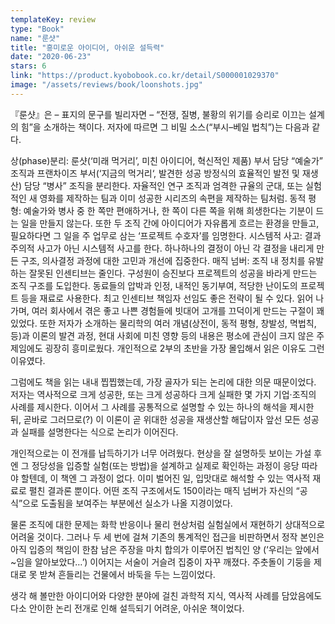```yaml
---
templateKey: review
type: "Book"
name: "룬샷"
title: "흥미로운 아이디어, 아쉬운 설득력"
date: "2020-06-23"
stars: 6
link: "https://product.kyobobook.co.kr/detail/S000001029370"
image: "/assets/reviews/book/loonshots.jpg"
---
```

『룬샷』은 – 표지의 문구를 빌리자면 – “전쟁, 질병, 불황의 위기를 승리로 이끄는 설계의 힘”을 소개하는 책이다. 저자에 따르면 그 비밀 소스(“부시–베일 법칙”)는 다음과 같다.

상(phase)분리: 룬샷(‘미래 먹거리’, 미친 아이디어, 혁신적인 제품) 부서 담당 “예술가” 조직과 프랜차이즈 부서(‘지금의 먹거리‘, 발견한 성공 방정식의 효율적인 발전 및 재생산) 담당 “병사” 조직을 분리한다. 자율적인 연구 조직과 엄격한 규율의 군대, 또는 실험적인 새 영화를 제작하는 팀과 이미 성공한 시리즈의 속편을 제작하는 팀처럼.
동적 평형: 예술가와 병사 중 한 쪽만 편애하거나, 한 쪽이 다른 쪽을 위해 희생한다는 기분이 드는 일을 만들지 않는다. 또한 두 조직 간에 아이디어가 자유롭게 흐르는 환경을 만들고, 필요하다면 그 일을 주 업무로 삼는 ‘프로젝트 수호자’를 임명한다.
시스템적 사고: 결과주의적 사고가 아닌 시스템적 사고를 한다. 하나하나의 결정이 아닌 각 결정을 내리게 만든 구조, 의사결정 과정에 대한 고민과 개선에 집중한다.
매직 넘버: 조직 내 정치를 유발하는 잘못된 인센티브는 줄인다. 구성원이 승진보다 프로젝트의 성공을 바라게 만드는 조직 구조를 도입한다. 동료들의 압박과 인정, 내적인 동기부여, 적당한 난이도의 프로젝트 등을 재료로 사용한다. 최고 인센티브 책임자 선임도 좋은 전략이 될 수 있다.
읽어 나가며, 여러 회사에서 겪은 좋고 나쁜 경험들에 빗대어 고개를 끄덕이게 만드는 구절이 꽤 있었다. 또한 저자가 소개하는 물리학의 여러 개념(상전이, 동적 평형, 창발성, 멱법칙, 등)과 이론의 발견 과정, 현대 사회에 미친 영향 등의 내용은 평소에 관심이 크지 않은 주제임에도 굉장히 흥미로웠다. 개인적으로 2부의 초반을 가장 몰입해서 읽은 이유도 그런 이유였다.

그럼에도 책을 읽는 내내 찝찝했는데, 가장 골자가 되는 논리에 대한 의문 때문이었다. 저자는 역사적으로 크게 성공한, 또는 크게 성공하다 크게 실패한 몇 가지 기업·조직의 사례를 제시한다. 이어서 그 사례를 공통적으로 설명할 수 있는 하나의 해석을 제시한 뒤, 곧바로 그러므로(?) 이 이론이 곧 위대한 성공을 재생산할 해답이자 앞선 모든 성공과 실패를 설명한다는 식으로 논리가 이어진다.

개인적으로는 이 전개를 납득하기가 너무 어려웠다. 현상을 잘 설명하듯 보이는 가설 후엔 그 정당성을 입증할 실험(또는 방법)을 설계하고 실제로 확인하는 과정이 응당 따라야 할텐데, 이 책엔 그 과정이 없다. 이미 벌어진 일, 입맛대로 해석할 수 있는 역사적 재료로 펼친 결과론 뿐이다. 어떤 조직 구조에서도 150이라는 매직 넘버가 자신의 “공식”으로 도출됨을 보여주는 부분에선 실소가 나올 지경이었다.

물론 조직에 대한 문제는 화학 반응이나 물리 현상처럼 실험실에서 재현하기 상대적으로 어려울 것이다. 그러나 두 세 번에 걸쳐 기존의 통계적인 접근을 비판하면서 정작 본인은 아직 입증의 책임이 한참 남은 주장을 마치 합의가 이루어진 법칙인 양 (‘우리는 앞에서 ~임을 알아보았다…’) 이어지는 서술이 거슬려 집중이 자꾸 깨졌다. 주춧돌이 기둥을 제대로 못 받쳐 흔들리는 건물에서 바둑을 두는 느낌이었다.

생각 해 볼만한 아이디어와 다양한 분야에 걸친 과학적 지식, 역사적 사례를 담았음에도 다소 안이한 논리 전개로 인해 설득되기 어려운, 아쉬운 책이었다.


